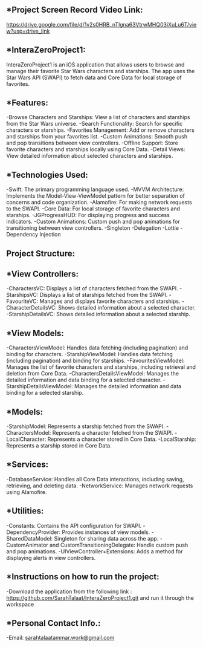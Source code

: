 *Project Screen Record Video Link:
----------------------------------
https://drive.google.com/file/d/1v2s0HRB_nTlgna63VtrwMHQ03iXuLu6T/view?usp=drive_link

*InteraZeroProject1:
---------------------
InteraZeroProject1 is an iOS application that allows users to browse and manage their favorite Star Wars characters and starships.
The app uses the Star Wars API (SWAPI) to fetch data and Core Data for local storage of favorites.

*Features:
-----------
-Browse Characters and Starships: View a list of characters and starships from the Star Wars universe.
-Search Functionality: Search for specific characters or starships.
-Favorites Management: Add or remove characters and starships from your favorites list.
-Custom Animations: Smooth push and pop transitions between view controllers.
-Offline Support: Store favorite characters and starships locally using Core Data.
-Detail Views: View detailed information about selected characters and starships.

*Technologies Used:
-------------------
-Swift: The primary programming language used.
-MVVM Architecture: Implements the Model-View-ViewModel pattern for better separation of concerns and code organization.
-Alamofire: For making network requests to the SWAPI.
-Core Data: For local storage of favorite characters and starships.
-JGProgressHUD: For displaying progress and success indicators.
-Custom Animations: Custom push and pop animations for transitioning between view controllers.
-Singleton
-Delegation
-Lottie
-Dependency Injection

Project Structure:
------------------

*View Controllers:
------------------
-CharactersVC: Displays a list of characters fetched from the SWAPI.
-StarshipsVC: Displays a list of starships fetched from the SWAPI.
-FavouriteVC: Manages and displays favorite characters and starships.
-CharacterDetailsVC: Shows detailed information about a selected character.
-StarshipDetailsVC: Shows detailed information about a selected starship.

*View Models:
-------------
-CharactersViewModel: Handles data fetching (including pagination) and binding for characters.
-StarshipViewModel: Handles data fetching (including pagination) and binding for starships.
-FavouritesViewModel: Manages the list of favorite characters and starships, including retrieval and deletion from Core Data.
-CharactersDetailsViewModel: Manages the detailed information and data binding for a selected character.
-StarshipDetailsViewModel: Manages the detailed information and data binding for a selected starship.

*Models:
---------
-StarshipModel: Represents a starship fetched from the SWAPI.
-CharactersModel: Represents a character fetched from the SWAPI.
-LocalCharacter: Represents a character stored in Core Data.
-LocalStarship: Represents a starship stored in Core Data.

*Services:
----------
-DatabaseService: Handles all Core Data interactions, including saving, retrieving, and deleting data.
-NetworkService: Manages network requests using Alamofire.

*Utilities:
------------
-Constants: Contains the API configuration for SWAPI.
-DependencyProvider: Provides instances of view models.
-SharedDataModel: Singleton for sharing data across the app.
-CustomAnimator and CustomTransitioningDelegate: Handle custom push and pop animations.
-UIViewController+Extensions: Adds a method for displaying alerts in view controllers.

*Instructions on how to run the project:
-----------------------------------------
-Download the application from the following link :
https://github.com/SarahTalaat/InteraZeroProject1.git 
and run it through the workspace 

*Personal Contact Info.:
-------------------------
-Email: sarahtalaatammar.work@gmail.com
